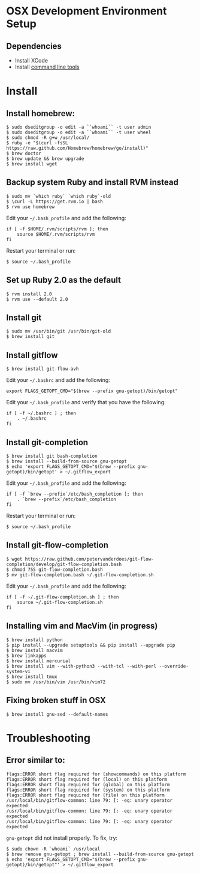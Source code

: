 # OSX Development Environment Setup

## Dependencies

- Install XCode
- Install [command line tools](http://connect.apple.com/)

# Install #

## Install homebrew:

	$ sudo dseditgroup -o edit -a ``whoami`` -t user admin
	$ sudo dseditgroup -o edit -a ``whoami`` -t user wheel
	$ sudo chmod -R g+w /usr/local/
	$ ruby -e "$(curl -fsSL https://raw.github.com/Homebrew/homebrew/go/install)"
	$ brew doctor
	$ brew update && brew upgrade
	$ brew install wget

## Backup system Ruby and install RVM instead
	$ sudo mv `which ruby` `which ruby`-old
	$ \curl -L https://get.rvm.io | bash
	$ rvm use homebrew
	
Edit your `~/.bash_profile` and add the following:
	
	if [ -f $HOME/.rvm/scripts/rvm ]; then
		source $HOME/.rvm/scripts/rvm
	fi
	
Restart your terminal or run: 
	
	$ source ~/.bash_profile

## Set up Ruby 2.0 as the default

	$ rvm install 2.0
	$ rvm use --default 2.0

## Install git

	$ sudo mv /usr/bin/git /usr/bin/git-old
	$ brew install git

## Install gitflow

	$ brew install git-flow-avh
	
Edit your `~/.bashrc` and add the following:

	export FLAGS_GETOPT_CMD="$(brew --prefix gnu-getopt)/bin/getopt"
	
Edit your `~/.bash_profile` and verify that you have the following:

	if [ -f ~/.bashrc ] ; then
		. ~/.bashrc
	fi

## Install git-completion

	$ brew install git bash-completion
	$ brew install --build-from-source gnu-getopt
	$ echo 'export FLAGS_GETOPT_CMD="$(brew --prefix gnu-getopt)/bin/getopt' > ~/.gitflow_export
	
Edit your `~/.bash_profile` and add the following:
	
	if [ -f `brew --prefix`/etc/bash_completion ]; then
		. `brew --prefix`/etc/bash_completion
	fi
	
Restart your terminal or run: 
	
	$ source ~/.bash_profile

## Install git-flow-completion
	
	$ wget https://raw.github.com/petervanderdoes/git-flow-completion/develop/git-flow-completion.bash
	$ chmod 755 git-flow-completion.bash
	$ mv git-flow-completion.bash ~/.git-flow-completion.sh
	
Edit your `~/.bash_profile` and add the following:

	if [ -f ~/.git-flow-completion.sh ] ; then
		source ~/.git-flow-completion.sh
	fi
	

## Installing vim and MacVim (in progress)

	$ brew install python
	$ pip install --upgrade setuptools && pip install --upgrade pip
	$ brew install macvim
	$ brew linkapps
	$ brew install mercurial
	$ brew install vim --with-python3 --with-tcl --with-perl --override-system-vi
	$ brew install tmux
	$ sudo mv /usr/bin/vim /usr/bin/vim72

## Fixing broken stuff in OSX

	$ brew install gnu-sed --default-names


# Troubleshooting

## Error similar to:

	flags:ERROR short flag required for (showcommands) on this platform
	flags:ERROR short flag required for (local) on this platform
	flags:ERROR short flag required for (global) on this platform
	flags:ERROR short flag required for (system) on this platform
	flags:ERROR short flag required for (file) on this platform
	/usr/local/bin/gitflow-common: line 79: [: -eq: unary operator expected
	/usr/local/bin/gitflow-common: line 79: [: -eq: unary operator expected
	/usr/local/bin/gitflow-common: line 79: [: -eq: unary operator expected

`gnu-getopt` did not install properly. To fix, try:
	
	$ sudo chown -R `whoami` /usr/local 
	$ brew remove gnu-getopt ; brew install --build-from-source gnu-getopt
	$ echo 'export FLAGS_GETOPT_CMD="$(brew --prefix gnu-getopt)/bin/getopt"' > ~/.gitflow_export
